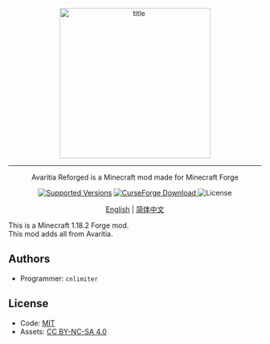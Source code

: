 <p align="center">
    <img width="300" src="https://s2.loli.net/2022/05/17/FDjzlJsSvx8EdML.png" alt="title">  
</p>
<hr>
<p align="center">Avaritia Reforged is a Minecraft mod made for Minecraft Forge</p>
<p align="center">
    <a href="https://www.curseforge.com/minecraft/mc-mods/avaritia-reforged"><img src="https://img.shields.io/badge/Available%20for-MC%201.18.2-c70039" alt="Supported Versions"></a>
    <a href="https://www.curseforge.com/minecraft/mc-mods/avaritia-reforged">
        <img src="http://cf.way2muchnoise.eu/avaritia-reforged.svg" alt="CurseForge Download">
    </a>
    <img src="https://img.shields.io/badge/license-MIT%2FCC%20BY--NC--SA%204.0-green" alt="License">
</p>

<p align="center">
    <a href="#">English</a> | 
    <a href="#">简体中文</a>
</p>

This is a Minecraft 1.18.2 Forge mod.  
This mod adds all from Avaritia.

## Authors

- Programmer: `cnlimiter`

## License

- Code: [MIT](https://www.mit.edu/~amini/LICENSE.md)
- Assets: [CC BY-NC-SA 4.0](https://creativecommons.org/licenses/by-nc-sa/4.0/)
